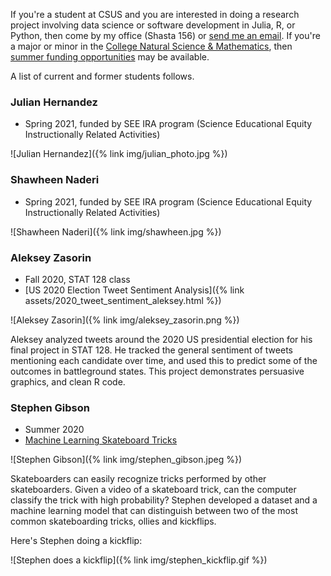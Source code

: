 ---
---

If you're a student at CSUS and you are interested in doing a research project involving data science or software development in Julia, R, or Python, then come by my office (Shasta 156) or [send me an email](mailto:fitzgerald@csus.edu).
If you're a major or minor in the [College Natural Science & Mathematics](https://www.csus.edu/college/natural-sciences-mathematics/), then [summer funding opportunities](https://www.csus.edu/college/natural-sciences-mathematics/research/sure-award.html) may be available.

A list of current and former students follows.


### Julian Hernandez

- Spring 2021, funded by SEE IRA program (Science Educational Equity Instructionally Related Activities)

![Julian Hernandez]({% link img/julian_photo.jpg %})


### Shawheen Naderi

- Spring 2021, funded by SEE IRA program (Science Educational Equity Instructionally Related Activities)

![Shawheen Naderi]({% link img/shawheen.jpg %})


### Aleksey Zasorin

- Fall 2020, STAT 128 class
- [US 2020 Election Tweet Sentiment Analysis]({% link assets/2020_tweet_sentiment_aleksey.html %})

![Aleksey Zasorin]({% link img/aleksey_zasorin.png %})

Aleksey analyzed tweets around the 2020 US presidential election for his final project in STAT 128.
He tracked the general sentiment of tweets mentioning each candidate over time, and used this to predict some of the outcomes in battleground states.
This project demonstrates persuasive graphics, and clean R code.


### Stephen Gibson

- Summer 2020
- [Machine Learning Skateboard Tricks](https://github.com/LightningDrop/SkateboardML)

![Stephen Gibson]({% link img/stephen_gibson.jpeg %})

Skateboarders can easily recognize tricks performed by other skateboarders.
Given a video of a skateboard trick, can the computer classify the trick with high probability?
Stephen developed a dataset and a machine learning model that can distinguish between two of the most common skateboarding tricks, ollies and kickflips.

Here's Stephen doing a kickflip:

![Stephen does a kickflip]({% link img/stephen_kickflip.gif %})
